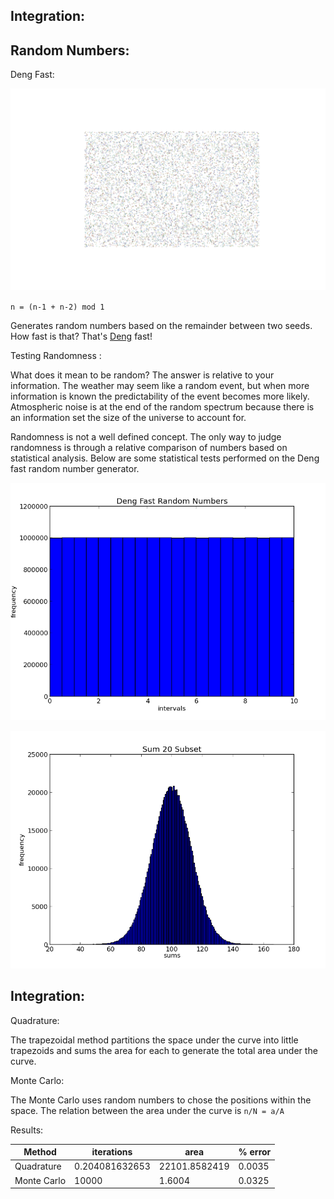 Integration:
------------

Random Numbers:
--------------

Deng Fast:

![rand](./rand.png)

`n = (n-1 + n-2) mod 1`

Generates random numbers based on the remainder between two seeds. How fast is that? That's [Deng](http://en.wikipedia.org/wiki/Yuefan_Deng) fast!

Testing Randomness :

What does it mean to be random? The answer is relative to your information. The weather may seem like a random event, but when more information is known the predictability of the event becomes more likely. Atmospheric noise is at the end of the random spectrum because there is an information set the size of the universe to account for.

 Randomness is not a well defined concept. The only way to judge randomness is through a relative comparison of numbers based on statistical analysis. Below are some statistical tests performed on the Deng fast random number generator. 

![deng](./deng.png)

![sum](./sum.png)


Integration:
------------

Quadrature: 

The trapezoidal method partitions the space under the curve into little trapezoids and sums the area for each to generate the total area under the curve. 


Monte Carlo:

The Monte Carlo uses random numbers to chose the positions within the space. The relation between the area under the curve is `n/N = a/A`


Results:

| Method      |      iterations    |      area            | % error | 
|-------------|--------------------|----------------------|---------|
| Quadrature  | 0.204081632653     | 22101.8582419        | 0.0035  | 
| Monte Carlo | 10000              | 1.6004               | 0.0325  |